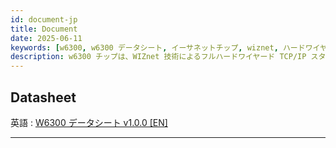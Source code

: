 ```yaml
---
id: document-jp
title: Document
date: 2025-06-11
keywords: [w6300, w6300 データシート, イーサネットチップ, wiznet, ハードワイヤード tcp/ip, arduino イーサネット, pico イーサネット]
description: w6300 チップは、WIZnet 技術によるフルハードワイヤード TCP/IP スタックを備えたハードワイヤードインターネットコントローラです
---
```



## Datasheet

英語 : <a href="/img/products/w6300/W6300 DS_V100E.pdf" target="_blank">W6300 データシート v1.0.0 [EN]</a>

-----